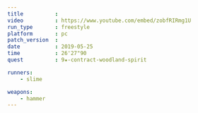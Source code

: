 ```yaml
---
title          :
video          : https://www.youtube.com/embed/zobfRIRmg1U
run_type       : freestyle
platform       : pc
patch_version  : 
date           : 2019-05-25
time           : 26'27"90
quest          : 9★-contract-woodland-spirit

runners:
    - slime

weapons:
    - hammer
---
```

